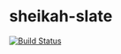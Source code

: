 # sheikah-slate
[![Build Status](https://travis-ci.org/bernardo-amaral/sheikah-slate.svg?branch=master)](https://travis-ci.org/bernardo-amaral/sheikah-slate)
